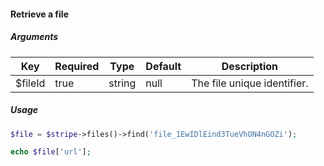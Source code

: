 #### Retrieve a file

##### Arguments

<table>
    <thead>
        <th>Key</th>
        <th>Required</th>
        <th>Type</th>
        <th>Default</th>
        <th>Description</th>
    </thead>
    <tbody>
        <tr>
            <td>$fileId</td>
            <td>true</td>
            <td>string</td>
            <td>null</td>
            <td>The file unique identifier.</td>
        </tr>
    </tbody>
</table>

##### Usage

```php
$file = $stripe->files()->find('file_1EwIDlEind3TueVhON4nGOZi');

echo $file['url'];
```
